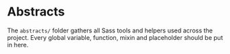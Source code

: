 # Abstracts

The `abstracts/` folder gathers all Sass tools and helpers used across the project. Every global variable, function, mixin and placeholder should be put in here.
